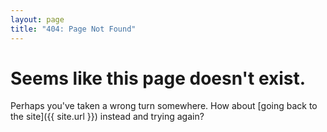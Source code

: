```yaml
---
layout: page
title: "404: Page Not Found"
---
```


<h1>Seems like this page doesn't exist.</h1>

Perhaps you've taken a wrong turn somewhere. How about [going back to the site]({{ site.url }}) instead and trying again?

